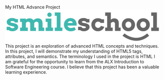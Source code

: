 My HTML Advance Project
<img src="smileschool.jpg" alt="this is an image">
This project is an exploration of advanced HTML concepts and techniques. In this project, I will demonstrate my understanding of HTML5 tags, attributes, and semantics. 
The terminology I used in the project is HTML
I am grateful for the opportunity to learn from the ALX Introduction to Software Engineering course. I believe that this project has been a valuable learning experience.